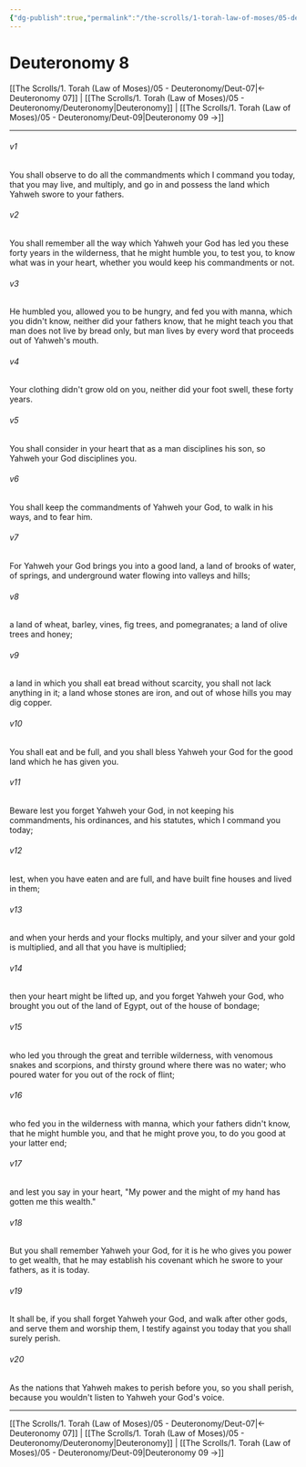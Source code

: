 ```yaml
---
{"dg-publish":true,"permalink":"/the-scrolls/1-torah-law-of-moses/05-deuteronomy/deut-08/","tags":["#TheScrolls","#TorahLawofMoses"]}
---
```



# Deuteronomy 8

[[The Scrolls/1. Torah (Law of Moses)/05 - Deuteronomy/Deut-07\|← Deuteronomy 07]] | [[The Scrolls/1. Torah (Law of Moses)/05 - Deuteronomy/Deuteronomy\|Deuteronomy]] | [[The Scrolls/1. Torah (Law of Moses)/05 - Deuteronomy/Deut-09\|Deuteronomy 09 →]]
***



###### v1 
You shall observe to do all the commandments which I command you today, that you may live, and multiply, and go in and possess the land which Yahweh swore to your fathers. 

###### v2 
You shall remember all the way which Yahweh your God has led you these forty years in the wilderness, that he might humble you, to test you, to know what was in your heart, whether you would keep his commandments or not. 

###### v3 
He humbled you, allowed you to be hungry, and fed you with manna, which you didn't know, neither did your fathers know, that he might teach you that man does not live by bread only, but man lives by every word that proceeds out of Yahweh's mouth. 

###### v4 
Your clothing didn't grow old on you, neither did your foot swell, these forty years. 

###### v5 
You shall consider in your heart that as a man disciplines his son, so Yahweh your God disciplines you. 

###### v6 
You shall keep the commandments of Yahweh your God, to walk in his ways, and to fear him. 

###### v7 
For Yahweh your God brings you into a good land, a land of brooks of water, of springs, and underground water flowing into valleys and hills; 

###### v8 
a land of wheat, barley, vines, fig trees, and pomegranates; a land of olive trees and honey; 

###### v9 
a land in which you shall eat bread without scarcity, you shall not lack anything in it; a land whose stones are iron, and out of whose hills you may dig copper. 

###### v10 
You shall eat and be full, and you shall bless Yahweh your God for the good land which he has given you. 

###### v11 
Beware lest you forget Yahweh your God, in not keeping his commandments, his ordinances, and his statutes, which I command you today; 

###### v12 
lest, when you have eaten and are full, and have built fine houses and lived in them; 

###### v13 
and when your herds and your flocks multiply, and your silver and your gold is multiplied, and all that you have is multiplied; 

###### v14 
then your heart might be lifted up, and you forget Yahweh your God, who brought you out of the land of Egypt, out of the house of bondage; 

###### v15 
who led you through the great and terrible wilderness, with venomous snakes and scorpions, and thirsty ground where there was no water; who poured water for you out of the rock of flint; 

###### v16 
who fed you in the wilderness with manna, which your fathers didn't know, that he might humble you, and that he might prove you, to do you good at your latter end; 

###### v17 
and lest you say in your heart, "My power and the might of my hand has gotten me this wealth." 

###### v18 
But you shall remember Yahweh your God, for it is he who gives you power to get wealth, that he may establish his covenant which he swore to your fathers, as it is today. 

###### v19 
It shall be, if you shall forget Yahweh your God, and walk after other gods, and serve them and worship them, I testify against you today that you shall surely perish. 

###### v20 
As the nations that Yahweh makes to perish before you, so you shall perish, because you wouldn't listen to Yahweh your God's voice.

***
[[The Scrolls/1. Torah (Law of Moses)/05 - Deuteronomy/Deut-07\|← Deuteronomy 07]] | [[The Scrolls/1. Torah (Law of Moses)/05 - Deuteronomy/Deuteronomy\|Deuteronomy]] | [[The Scrolls/1. Torah (Law of Moses)/05 - Deuteronomy/Deut-09\|Deuteronomy 09 →]]
